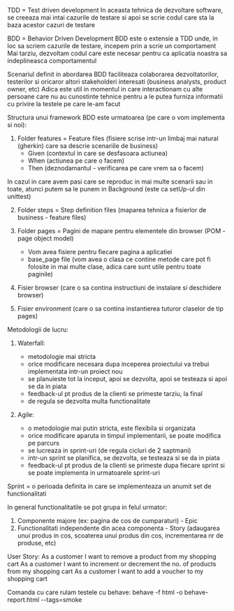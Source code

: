 

TDD = Test driven development
In aceasta tehnica de dezvoltare software, se creeaza mai intai cazurile de testare si apoi se scrie codul care sta la baza acestor cazuri de testare

BDD = Behavior Driven Development
BDD este o extensie a TDD unde, in loc sa scriem cazurile de testare, incepem prin a scrie un comportament
Mai tarziu, dezvoltam codul care este necesar pentru ca aplicatia noastra sa indeplineasca comportamentul

Scenariul definit in abordarea BDD faciliteaza colaborarea dezvoltatorilor, testerilor si oricaror altori stakeholderi interesati (business analysts, product owner, etc)
Adica este util in momentul in care interactionam cu alte persoane care nu au cunostinte tehnice 
pentru a le putea furniza informatii cu privire la testele pe care le-am facut


Structura unui framework BDD este urmatoarea (pe care o vom implementa si noi):

1. Folder features = Feature files (fisiere scrise intr-un limbaj mai natural (gherkin) care sa descrie scenariile de business)
   - Given (contextul in care se desfasoara actiunea)
   - When (actiunea pe care o facem)
   - Then (deznodamantul - verificarea pe care vrem sa o facem)

In cazul in care avem pasi care se reproduc in mai multe scenarii sau in toate, atunci putem sa le punem in Background (este ca setUp-ul din unittest)

2. Folder steps = Step definition files (maparea tehnica a fisierlor de business - feature files)

3. Folder pages = Pagini de mapare pentru elementele din browser (POM - page object model)
    - Vom avea fisiere pentru fiecare pagina a aplicatiei
    - base_page file (vom avea o clasa ce contine metode care pot fi folosite in mai multe clase, adica care sunt utile pentru toate paginile)

4. Fisier browser (care o sa contina instructiuni de instalare si deschidere browser)

5. Fisier environment (care o sa contina instantierea tuturor claselor de tip pages)



Metodologii de lucru:

1. Waterfall: 
   - metodologie mai stricta
   - orice modificare necesara dupa inceperea proiectului va trebui implementata intr-un proiect nou 
   - se planuieste tot la inceput, apoi se dezvolta, apoi se testeaza si apoi se da in piata
   - feedback-ul pt produs de la clienti se primeste tarziu, la final
   - de regula se dezvolta multa functionalitate

2. Agile:
    - o metodologie mai putin stricta, este flexibila si organizata
    - orice modificare aparuta in timpul implementarii, se poate modifica pe parcurs
    - se lucreaza in sprint-uri (de regula cicluri de 2 saptmani)
    - intr-un sprint se planifica, se dezvolta, se testeaza si se da in piata
    - feedback-ul pt produs de la clienti se primeste dupa fiecare sprint si se poate implementa in urmatoarele sprint-uri

Sprint = o perioada definita in care se implementeaza un anumit set de functionalitati

In general functionalitatile se pot grupa in felul urmator:
1. Componente majore (ex: pagina de cos de cumparaturi) - Epic
2. Functionalitati independente din acea componenta - Story
(adaugarea unui produs in cos, scoaterea unui produs din cos, incrementarea nr de produse, etc)

User Story:
As a customer I want to remove a product from my shopping cart
As a customer I want to increment or decrement the no. of products from my shopping cart
As a customer I want to add a voucher to my shopping cart



Comanda cu care rulam testele cu behave: behave -f html -o behave-report.html --tags=smoke